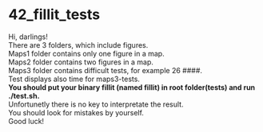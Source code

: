 # 42_fillit_tests
Hi, darlings!<br>
There are 3 folders, which include figures.<br>
Maps1 folder contains only one figure in a map.<br>
Maps2 folder contains two figures in a map.<br>
Maps3 folder contains difficult tests, for example 26 ####.<br>
Test displays also time for maps3-tests.<br>
<b>You should put your binary fillit (named fillit) in root folder(tests) and run ./test.sh.</b><br>
Unfortunetly there is no key to interpretate the result.<br>
You should look for mistakes by yourself.<br>
Good luck!
